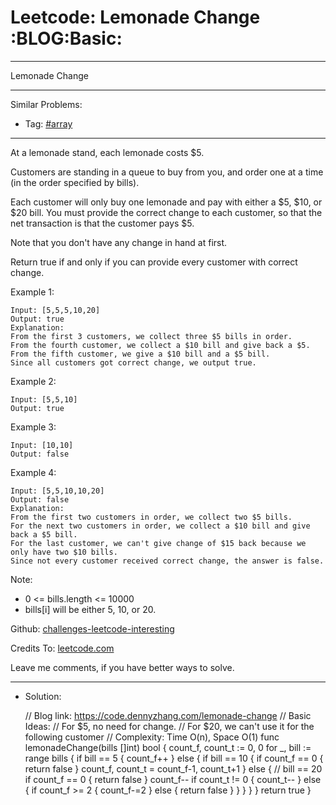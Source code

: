 
# Leetcode: Lemonade Change     :BLOG:Basic:

---

Lemonade Change  

---

Similar Problems:  

-   Tag: [#array](https://code.dennyzhang.com/tag/array)

---

At a lemonade stand, each lemonade costs $5.  

Customers are standing in a queue to buy from you, and order one at a time (in the order specified by bills).  

Each customer will only buy one lemonade and pay with either a $5, $10, or $20 bill.  You must provide the correct change to each customer, so that the net transaction is that the customer pays $5.  

Note that you don't have any change in hand at first.  

Return true if and only if you can provide every customer with correct change.  

Example 1:  

    Input: [5,5,5,10,20]
    Output: true
    Explanation: 
    From the first 3 customers, we collect three $5 bills in order.
    From the fourth customer, we collect a $10 bill and give back a $5.
    From the fifth customer, we give a $10 bill and a $5 bill.
    Since all customers got correct change, we output true.

Example 2:  

    Input: [5,5,10]
    Output: true

Example 3:  

    Input: [10,10]
    Output: false

Example 4:  

    Input: [5,5,10,10,20]
    Output: false
    Explanation: 
    From the first two customers in order, we collect two $5 bills.
    For the next two customers in order, we collect a $10 bill and give back a $5 bill.
    For the last customer, we can't give change of $15 back because we only have two $10 bills.
    Since not every customer received correct change, the answer is false.

Note:  

-   0 <= bills.length <= 10000
-   bills[i] will be either 5, 10, or 20.

Github: [challenges-leetcode-interesting](https://github.com/DennyZhang/challenges-leetcode-interesting/tree/master/problems/lemonade-change)  

Credits To: [leetcode.com](https://leetcode.com/problems/lemonade-change/description/)  

Leave me comments, if you have better ways to solve.  

---

-   Solution:

    // Blog link: https://code.dennyzhang.com/lemonade-change
    // Basic Ideas:
    //   For $5, no need for change. 
    //   For $20, we can't use it for the following customer
    // Complexity: Time O(n), Space O(1)
    func lemonadeChange(bills []int) bool {
        count_f, count_t := 0, 0
        for _, bill := range bills {
    	if bill == 5 { 
    	    count_f++
    	} else {
    	    if bill == 10 {
    		if count_f == 0 { return false }
    		count_f, count_t = count_f-1, count_t+1
    	    } else {
    		// bill == 20
    		if count_f == 0 { return false }
    		count_f--
    		if count_t != 0 {
    		    count_t--
    		} else {
    		    if count_f >= 2 {
    			count_f-=2
    		    } else {
    			return false
    		    }
    		}
    	    }
    	}
        }
        return true
    }

